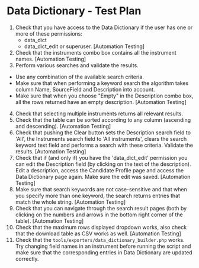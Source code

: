 # Data Dictionary - Test Plan  

1. Check that you have access to the Data Dictionary if the user has one or more of 
these permissions: 
   - data_dict
   - data_dict_edit or superuser.
  [Automation Testing]
2. Check that the instruments combo box contains all the instrument names.
  [Automation Testing]
3. Perform various searches and validate the results. 
 - Use any combination of the available search criteria. 
 - Make sure that when performing a keyword search the algorithm takes column Name, 
 SourceField and Description into account. 
 - Make sure that when you choose "Empty" in the Description combo box, all the rows 
 returned have an empty description.
  [Automation Testing]
4. Check that selecting multiple instruments returns all relevant results.
5. Check that the table can be sorted according to any column (ascending and descending).
  [Automation Testing]
6. Check that pushing the Clear button sets the Description search field to 'All', 
the Instruments search field to 'All instruments', clears the search keyword text 
field and performs a search with these criteria. Validate the results.
  [Automation Testing]
7. Check that if (and only if) you have the 'data_dict_edit' permission you can edit 
the Description field (by clicking on the text of the description). Edit a description, access the Candidate Profile page and 
access the Data Dictionary page again. Make sure the edit was saved.
  [Automation Testing]
8. Make sure that search keywords are not case-sensitive and that when you specify 
more than one keyword, the search returns entries that match the whole string.
  [Automation Testing] 
9. Check that you can navigate through the search result pages (both by clicking on 
the numbers and arrows in the bottom right corner of the table).
  [Automation Testing]
10. Check that the maximum rows displayed dropdown works, also check that the 
download table as CSV works as well.
  [Automation Testing]
11. Check that the `tools/exporters/data_dictionary_builder.php` works. Try changing 
field names in an instrument before running the script and make sure that the 
corresponding entries in Data Dictionary are updated correctly.
